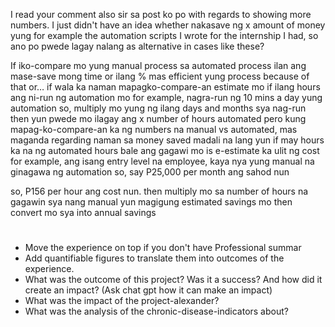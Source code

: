 I read your comment also sir sa post ko po with regards to showing more numbers. I just didn't have an idea whether nakasave ng x amount of money yung for example the automation scripts I wrote for the internship I had, so ano po pwede lagay nalang as alternative in cases like these?

If iko-compare mo yung manual process sa automated process
ilan ang mase-save mong time
or ilang % mas efficient yung process because of that
or… if wala ka naman mapagko-compare-an
estimate mo if ilang hours ang ni-run ng automation mo
for example, nagra-run ng 10 mins a day yung automation
so, multiply mo yung ng ilang days and months sya nag-run
then yun pwede mo ilagay ang x number of hours automated
pero kung mapag-ko-compare-an ka ng numbers na manual vs automated, mas maganda
regarding naman sa money saved
madali na lang yun if may hours ka na ng automated hours
bale ang gagawi mo is e-estimate ka ulit ng cost
for example, ang isang entry level na employee, kaya nya yung manual na ginagawa ng automation
so, say P25,000 per month ang sahod nun

so, P156 per hour ang cost nun.
then multiply mo sa number of hours na gagawin sya nang manual
yun magigung estimated savings mo
then convert mo sya into annual savings


# 
* Move the experience on top if you don't have Professional summar
* Add quantifiable figures to translate them into outcomes of the experience.
* What was the outcome of this project? Was it a success? And how did it create an impact? (Ask chat gpt how it can make an impact)
* What was the impact of the project-alexander?
* What was the analysis of the chronic-disease-indicators about?
